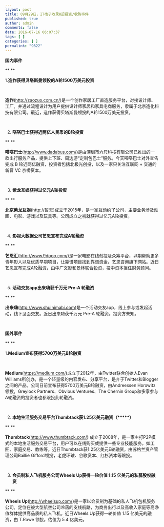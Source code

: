 ```yaml
---
layout: post
title: 09月29日，IT桔子收录8起投资/收购事件
published: true
author: admin
comments: false
date: 2016-07-16 06:07:37
tags: [ ]
categories: [ ]
permalink: "9822"
---
```

**国内事件**

** **

1.**造作获得贝塔斯曼领投的A轮1500万美元投资**

&nbsp;

**造作**(http://zaozuo.com.cn/)是一个创作家居工厂直造服务平台，对接设计师、工厂，并通过流程设计为用户提供设计师家居和家具电商服务，隶属于北京造化科技有限公司。最近，造作获得贝塔斯曼领投的A轮1500万美元投资。

&nbsp;

2. **嗒嗒巴士获得近两亿人民币的B轮投资**

** **

**嗒嗒巴士**(http://www.dadabus.com/)是由深圳市六尺科技有限公司已推出的一款出行服务产品，提供上下班、周边游“定制包巴士”服务。今天嗒嗒巴士对外宣告完成 B 轮近两亿融资，投资者包括北极光创投，以及一家只关注互联网 + 交通的新晋 VC 京桥资本。

&nbsp;

3. **紫龙互娱获得过亿元A轮投资**

** **

**北京紫龙互娱**(http://暂无)成立于2015年，是一家互动约了公司，主要业务涉及动画、电影、游戏以及玩具等。公司成立之初就获得过亿元A轮投资。

&nbsp;

4. **影视大数据公司艺恩宣布完成A轮融资**

** **

**艺恩汇**(http://www.9dooo.com/)是一家电影在线创投及众筹平台，以期帮助更多青年影人以及优质早期项目，让靠谱项目找到靠谱资金，艺恩咨询旗下网站。近日艺恩宣布完成A轮融资，由中广文影和景林联合投资，投中资本担任财务顾问。

&nbsp;

5. **活动交友app出来嗨获千万元 Pre-A 轮融资**

** **

**出来嗨**(http://www.shuinimabi.com)是一个活动交友app，线上参与或发起活动，线下见面交友。近日出来嗨获千万元 Pre-A 轮融资，投资方未知。

&nbsp;

**国外事件**

** **

1.**Medium宣布获得5700万美元B轮融资**

&nbsp;

**Medium**(https://medium.com/)成立于2012年，由Twitter联合创始人Evan Williams所创办，是一个轻量级的内容发布、分享平台，是介于Twitter和Blogger之间的产品。公司日前宣布获得5700万美元B轮融资，由Andreessen Horowitz领投，Greylock Partners、Obvious Ventures、The Chernin Group和多家参与A轮融资的投资者也都跟投此轮融资。

&nbsp;

2. **本地生活服务交易平台Thumbtack获1.25亿美元融资（\*****）**

** **

**Thumbtack**(http://www.thumbtack.com/) 成立于2008年，是一家主打P2P模式的本地生活服务交易平台，用户可以在线购买或提供一些专业技能服务，如工匠、家庭交易、教练等。近日Thumbtack获1.25亿美元E轮融资，由苏格兰资产管理公司Baillie Gifford领投，老虎环球、谷歌资本、红杉资本等跟投。

&nbsp;

3. **会员制私人飞机服务公司Wheels Up获得一轮价值 1.15 亿美元的私募股权融资**

** **

**Wheels Up**(http://wheelsup.com/)是一家以会员制为基础的私人飞机包机服务公司，定位在被大型航空公司冷落的支线航路，为商务出行以及高收入家庭等高净值群体提供高品质的私人飞机。近日Wheels Up获得一轮价值 1.15 亿美元的融资，由 T.Rowe 领投，估值为 5.4 亿美元。